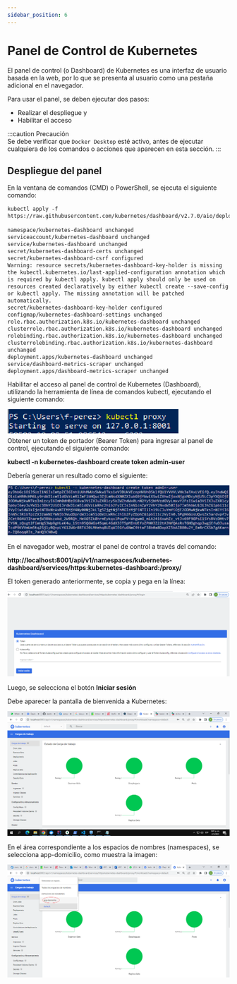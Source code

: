 ```yaml
---
sidebar_position: 6
---
```


# Panel de Control de Kubernetes

El panel de control (o Dashboard) de Kubernetes es una interfaz de usuario basada en la web, por lo que se presenta al usuario como una pestaña adicional en el navegador.  

Para usar el panel, se deben ejecutar dos pasos:  
- Realizar el despliegue y 
- Habilitar el acceso  
  

:::caution Precaución  
Se debe verificar que `Docker Desktop` esté activo, antes de ejecutar cualquiera de los comandos o acciones que aparecen en esta sección. 
:::

## Despliegue del panel

En la ventana de comandos (CMD) o PowerShell, se ejecuta el siguiente comando:

```
kubectl apply -f https://raw.githubusercontent.com/kubernetes/dashboard/v2.7.0/aio/deploy/recommended.yaml

namespace/kubernetes-dashboard unchanged
serviceaccount/kubernetes-dashboard unchanged
service/kubernetes-dashboard unchanged
secret/kubernetes-dashboard-certs unchanged
secret/kubernetes-dashboard-csrf configured
Warning: resource secrets/kubernetes-dashboard-key-holder is missing the kubectl.kubernetes.io/last-applied-configuration annotation which is required by kubectl apply. kubectl apply should only be used on resources created declaratively by either kubectl create --save-config or kubectl apply. The missing annotation will be patched automatically.
secret/kubernetes-dashboard-key-holder configured
configmap/kubernetes-dashboard-settings unchanged
role.rbac.authorization.k8s.io/kubernetes-dashboard unchanged
clusterrole.rbac.authorization.k8s.io/kubernetes-dashboard unchanged
rolebinding.rbac.authorization.k8s.io/kubernetes-dashboard unchanged
clusterrolebinding.rbac.authorization.k8s.io/kubernetes-dashboard unchanged
deployment.apps/kubernetes-dashboard unchanged
service/dashboard-metrics-scraper unchanged
deployment.apps/dashboard-metrics-scraper unchanged

```


Habilitar el acceso al panel de control de Kubernetes (Dashboard), utilizando la herramienta de línea de comandos kubectl, ejecutando el siguiente comando:

![Acceso al panel de control](/img/Kubernetes-kubectl-proxy-acceso.png)  
Obtener un token de portador (Bearer Token) para ingresar al panel de control, ejecutando el siguiente comando:

**kubectl -n kubernetes-dashboard create token admin-user**

Debería generar un resultado como el siguiente:

![Token Dashboard de Kubernetes](/img/Token-de-acceso-al-panel-de-Kubernetes.png)

En el navegador web, mostrar el panel de control a través del comando:

**http://localhost:8001/api/v1/namespaces/kubernetes-dashboard/services/https:kubernetes-dashboard:/proxy/**

El token generado anteriormente, se copia y pega en la línea:


![Dashboard de Kubernetes](/img/Panel-de-control-de-Kubernetes.png)

Luego, se selecciona el botón **Iniciar sesión**

Debe aparecer la pantalla de bienvenida a Kubernetes:

![Dashboard de Kubernetes](/img/Kubernetes-default.png)

En el área correspondiente a los espacios de nombres (namespaces), se selecciona app-domicilio, como muestra
la imagen:

![Espacio-de-nombres](/img/Espacio-de-nombres.png)

